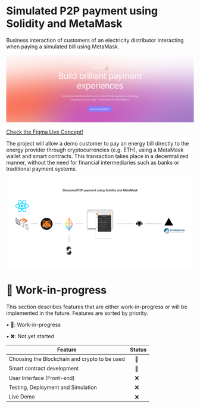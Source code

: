 # Simulated P2P payment using Solidity and MetaMask
Business interaction of customers of an electricity distributor interacting when paying a simulated bill using MetaMask. 

![Hero](https://github.com/vinifborgess/p2p-energy-bill-payment-simulator/blob/main/hero_p2p_payment_simulator.png)

[Check the Figma Live Concept!](https://www.figma.com/proto/VylPwH1vhA2r7LKStOFLsK/Untitled?node-id=0-3&node-type=canvas&t=muED4kYtfD4vQwcW-1&scaling=contain&content-scaling=fixed&page-id=0%3A1)

The project will allow a demo customer to pay an energy bill directly to the energy provider through cryptocurrencies (e.g. ETH), using a MetaMask wallet and smart contracts. This transaction takes place in a decentralized manner, without the need for financial intermediaries such as banks or traditional payment systems.

![Architecture](https://github.com/vinifborgess/p2p-energy-bill-payment-simulator/blob/main/Architecture.png)


# 🚧 Work-in-progress

This section describes features that are either work-in-progress or will be implemented in the future. Features are sorted by priority.


• 🚧: Work-in-progress

• ❌: Not yet started

| Feature | Status |
| --- | --- |
| Choosing the Blockchain and crypto to be used |‎‎‎‎‎‎‎‎ㅤ🚧|
| Smart contract development |‎‎‎‎‎‎‎‎ㅤ🚧|
| User Interface (Front-end) |‎‎‎‎‎‎‎‎ㅤ❌|
| Testing, Deployment and Simulation |‎‎‎‎‎‎‎‎ㅤ❌|
| Live Demo |‎‎‎‎‎‎‎‎ㅤ❌‎‎‎‎‎‎‎‎ㅤ|
